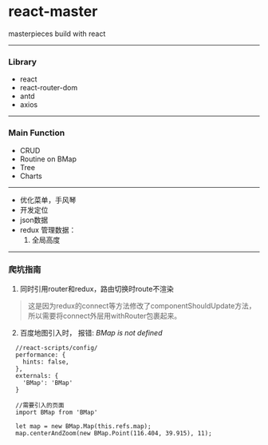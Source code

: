 # react-master
masterpieces build with react

---
### Library
* react
* react-router-dom
* antd
* axios

---
### Main Function
  * CRUD
  * Routine on BMap
  * Tree
  * Charts


---
 * 优化菜单，手风琴
 * 开发定位
 * json数据
 * redux 管理数据：
    1. 全局高度


--- 
### 爬坑指南
1. 同时引用router和redux，路由切换时route不渲染
  > 这是因为redux的connect等方法修改了componentShouldUpdate方法，所以需要将connect外层用withRouter包裹起来。

2. 百度地图引入时， 报错: *BMap is not defined*

  ```
    //react-scripts/config/
    performance: {
      hints: false,
    },
    externals: {
      'BMap': 'BMap'
    }

    //需要引入的页面
    import BMap from 'BMap'

    let map = new BMap.Map(this.refs.map);
    map.centerAndZoom(new BMap.Point(116.404, 39.915), 11);
  ```
